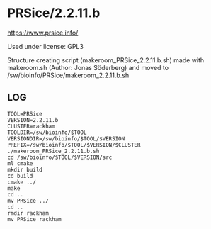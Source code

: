 PRSice/2.2.11.b
========================

<https://www.prsice.info/>

Used under license:
GPL3

Structure creating script (makeroom_PRSice_2.2.11.b.sh) made with makeroom.sh (Author: Jonas Söderberg) and moved to /sw/bioinfo/PRSice/makeroom_2.2.11.b.sh

LOG
---

    TOOL=PRSice
    VERSION=2.2.11.b
    CLUSTER=rackham
    TOOLDIR=/sw/bioinfo/$TOOL
    VERSIONDIR=/sw/bioinfo/$TOOL/$VERSION
    PREFIX=/sw/bioinfo/$TOOL/$VERSION/$CLUSTER
    ./makeroom_PRSice_2.2.11.b.sh
    cd /sw/bioinfo/$TOOL/$VERSION/src
    ml cmake
    mkdir build
    cd build
    cmake ../
    make
    cd ..
    mv PRSice ../
    cd ..
    rmdir rackham
    mv PRSice rackham
